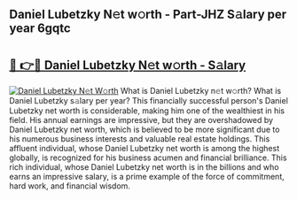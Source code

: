 ## Daniel Lubetzky N𝚎t w𝚘rth - Part-JHZ S𝚊lary per year 6gqtc

# <h2><a href="http://gc1falj.nevu.top/?p=Daniel+Lubetzky">🔗 👉🔴 Daniel Lubetzky N𝚎t w𝚘rth - S𝚊lary</a></h2>

[![Daniel Lubetzky N𝚎t W𝚘rth](https://i.imgur.com/Oavwk0R.jpeg)](http://gc1falj.nevu.top/?p=Daniel+Lubetzky)
What is Daniel Lubetzky n𝚎t w𝚘rth? What is Daniel Lubetzky s𝚊lary per year?
This financially successful person's Daniel Lubetzky net worth is considerable, making him one of the wealthiest in his field. His annual earnings are impressive, but they are overshadowed by Daniel Lubetzky net worth, which is believed to be more significant due to his numerous business interests and valuable real estate holdings. This affluent individual, whose Daniel Lubetzky net worth is among the highest globally, is recognized for his business acumen and financial brilliance. This rich individual, whose Daniel Lubetzky net worth is in the billions and who earns an impressive salary, is a prime example of the force of commitment, hard work, and financial wisdom.
